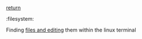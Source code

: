 [return](linuxguide)

:filesystem:


Finding [files and editing](findedit) them within the linux terminal 

